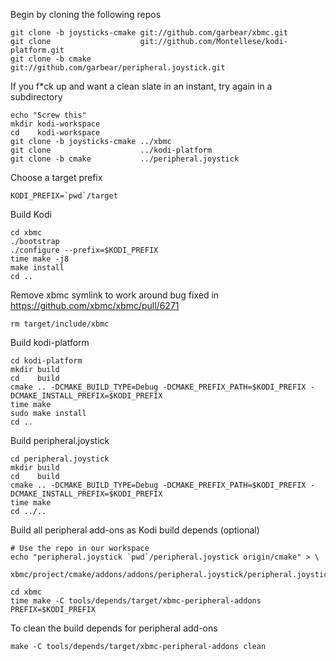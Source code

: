 
Begin by cloning the following repos

```shell
git clone -b joysticks-cmake git://github.com/garbear/xbmc.git
git clone                    git://github.com/Montellese/kodi-platform.git
git clone -b cmake           git://github.com/garbear/peripheral.joystick.git
```

If you f*ck up and want a clean slate in an instant, try again in a subdirectory

```shell
echo "Screw this"
mkdir kodi-workspace
cd    kodi-workspace
git clone -b joysticks-cmake ../xbmc
git clone                    ../kodi-platform
git clone -b cmake           ../peripheral.joystick
```

Choose a target prefix

```shell
KODI_PREFIX=`pwd`/target
```

Build Kodi

```shell
cd xbmc
./bootstrap
./configure --prefix=$KODI_PREFIX
time make -j8
make install
cd ..
```

Remove xbmc symlink to work around bug fixed in https://github.com/xbmc/xbmc/pull/6271

```shell
rm target/include/xbmc
```

Build kodi-platform

```shell
cd kodi-platform
mkdir build
cd    build
cmake .. -DCMAKE_BUILD_TYPE=Debug -DCMAKE_PREFIX_PATH=$KODI_PREFIX -DCMAKE_INSTALL_PREFIX=$KODI_PREFIX
time make
sudo make install
cd ..
```

Build peripheral.joystick

```shell
cd peripheral.joystick
mkdir build
cd    build
cmake .. -DCMAKE_BUILD_TYPE=Debug -DCMAKE_PREFIX_PATH=$KODI_PREFIX -DCMAKE_INSTALL_PREFIX=$KODI_PREFIX
time make
cd ../..
```

Build all peripheral add-ons as Kodi build depends (optional)

```shell
# Use the repo in our workspace
echo "peripheral.joystick `pwd`/peripheral.joystick origin/cmake" > \
  xbmc/project/cmake/addons/addons/peripheral.joystick/peripheral.joystick.txt

cd xbmc
time make -C tools/depends/target/xbmc-peripheral-addons PREFIX=$KODI_PREFIX
```

To clean the build depends for peripheral add-ons

```shell
make -C tools/depends/target/xbmc-peripheral-addons clean
```
